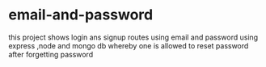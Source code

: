 # email-and-password
this project shows login ans signup routes using email and password using express ,node and mongo db whereby one is allowed to reset password after forgetting password 

